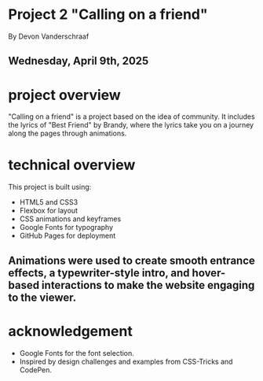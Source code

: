 # Project 2 "Calling on a friend"
By Devon Vanderschraaf
## Wednesday, April 9th, 2025
# project overview
"Calling on a friend" is a project based on the idea of community. It includes the lyrics of "Best Friend" by Brandy, where the lyrics take you on a journey along the pages through animations. 

# technical overview

This project is built using:
- HTML5 and CSS3
- Flexbox for layout
- CSS animations and keyframes
- Google Fonts for typography
- GitHub Pages for deployment
## Animations were used to create smooth entrance effects, a typewriter-style intro, and hover-based interactions to make the website engaging to the viewer.

# acknowledgement
- Google Fonts for the font selection. 
- Inspired by design challenges and examples from CSS-Tricks and CodePen.